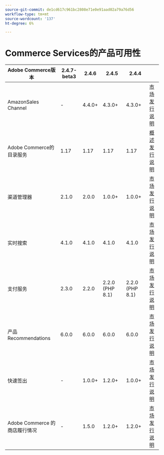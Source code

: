 ```yaml
---
source-git-commit: de1cd617c961bc2808e71e0e91aad02a79a76d56
workflow-type: tm+mt
source-wordcount: '137'
ht-degree: 6%

---
```

# Commerce Services的产品可用性


<table style="table-layout:auto">
  <thead>
    <tr>
      <th>Adobe Commerce版本</th>
      <th>2.4.7-beta3</th>
      <th>2.4.6</th>
      <th>2.4.5</th>
      <th>2.4.4</th>
      <th></th>
    </tr>
  </thead>
  <tbody>
      <tr>
          <td>AmazonSales Channel</td>
          <td>-</td>
          <td>4.4.0+</td>
          <td>4.3.0+</td>
          <td>4.3.0+</td>
          <td>
              <a href="https://commercemarketplace.adobe.com/magento-module-amazon.html">市场</a><br/>
              <a href="https://experienceleague.adobe.com/docs/commerce-channels/amazon/release-notes.html">发行说明</a><br/>
          </td>
      </tr>
      <tr>
          <td>Adobe Commerce的目录服务</td>
          <td>1.17</td>
          <td>1.17</td>
          <td>1.17</td>
          <td>1.17</td>
          <td>
              <a href="https://experienceleague.adobe.com/docs/commerce-merchant-services/catalog-service/guide-overview.html">概述</a><br/>
              <a href="https://experienceleague.adobe.com/docs/commerce-merchant-services/catalog-service/release-notes.html">发行说明</a><br/>
          </td>
      </tr>
      <tr>
          <td>渠道管理器</td>
          <td>2.1.0</td>
          <td>2.0.0</td>
          <td>1.0.0+</td>
          <td>1.0.0+</td>
          <td>
              <a href="https://commercemarketplace.adobe.com/magento-channel-manager.html">市场</a><br/>
              <a href="https://experienceleague.adobe.com/docs/commerce-channels/channel-manager/release-notes.html">发行说明</a><br/>
          </td>
      </tr>
      <tr>
          <td>实时搜索</td>
          <td>4.1.0</td>
          <td>4.1.0</td>
          <td>4.1.0</td>
          <td>4.1.0</td>
          <td>
              <a href="https://commercemarketplace.adobe.com/magento-live-search.html">市场</a><br/>
              <a href="https://experienceleague.adobe.com/docs/commerce-merchant-services/live-search/release-notes.html">发行说明</a><br/>
          </td>
      </tr>
      <tr>
          <td>支付服务</td>
          <td>2.3.0</td>
          <td>2.2.0</td>
          <td>2.2.0 (PHP 8.1)</td>
          <td>2.2.0 (PHP 8.1)</td>
          <td>
              <a href="https://commercemarketplace.adobe.com/magento-payment-services.html">市场</a><br/>
              <a href="https://experienceleague.adobe.com/docs/commerce-merchant-services/payment-services/release-notes.html">发行说明</a><br/>
          </td>
      </tr>
      <tr>
          <td>产品Recommendations</td>
          <td>6.0.0</td>
          <td>6.0.0</td>
          <td>6.0.0</td>
          <td>6.0.0</td>
          <td>
              <a href="https://commercemarketplace.adobe.com/magento-product-recommendations.html">市场</a><br/>
              <a href="https://experienceleague.adobe.com/docs/commerce-merchant-services/product-recommendations/release-notes.html">发行说明</a><br/>
          </td>
      </tr>
      <tr>
          <td>快速签出</td>
          <td>-</td>
          <td>1.0.0+</td>
          <td>1.2.0+</td>
          <td>1.0.0+</td>
          <td>
              <a href="https://commercemarketplace.adobe.com/magento-quick-checkout.html">市场</a><br/>
              <a href="https://experienceleague.adobe.com/docs/commerce-merchant-services/product-recommendations/release-notes.html">发行说明</a><br/>
          </td>
      </tr>
      <tr>
          <td>Adobe Commerce 的商店履行情况</td>
          <td>-</td>
          <td>1.5.0</td>
          <td>1.2.0+</td>
          <td>1.2.0+</td>
          <td>
              <a href="https://commercemarketplace.adobe.com/store-fulfillment-magento-walmart.html">市场</a><br/>
              <a href="https://experienceleague.adobe.com/docs/commerce-merchant-services/store-fulfillment/release-notes.html">发行说明</a><br/>
          </td>
      </tr>
  </tbody>
</table>
